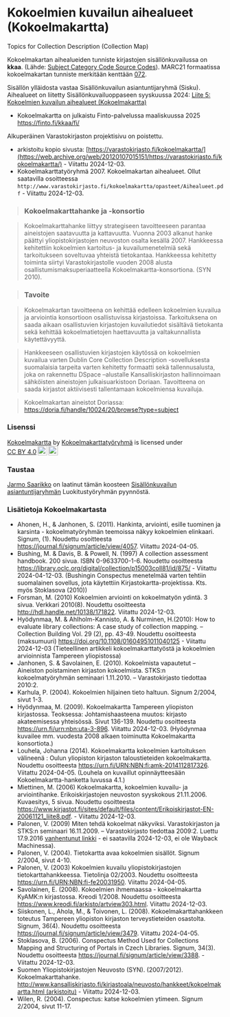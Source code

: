 # Kokoelmien kuvailun aihealueet (Kokoelmakartta)
Topics for Collection Description (Collection Map)

Kokoelmakartan aihealueiden tunniste kirjastojen sisällönkuvailussa on **kkaa**. (Lähde: [Subject Category Code Source Codes](https://www.loc.gov/standards/sourcelist/subject-category.html)).  MARC21 formaatissa kokoelmakartan tunniste merkitään kenttään [072](https://marc21.kansalliskirjasto.fi/bib/05X-08X.htm#072).

Sisällön ylläidosta vastaa Sisällönkuvailun asiantuntijaryhmä (Sisku). Aihealueet on liitetty Sisällönkuvailuoppaseen syyskuussa 2024: [Liite 5: Kokoelmien kuvailun aihealueet (Kokoelmakartta)](https://wiki.helsinki.fi/xwiki/bin/view/rdasovellusohje/RDA-kuvailu%20MARC%2021%20-formaatilla/Sis%C3%A4ll%C3%B6nkuvailuopas/Liite%206/)
- Kokoelmakartta on julkaistu Finto-palvelussa maaliskuussa 2025 https://finto.fi/kkaa/fi/

Alkuperäinen Varastokirjaston projektisivu on poistettu. 
- arkistoitu kopio sivusta: [https://varastokirjasto.fi/kokoelmakartta/](https://web.archive.org/web/20120107015151/https://varastokirjasto.fi/kokoelmakartta/) - Viitattu 2024-12-03.
- Kokoelmakarttatyöryhmä 2007. Kokoelmakartan aihealueet.  Ollut saatavilla osoitteessa `http://www.varastokirjasto.fi/kokoelmakartta/opasteet/Aihealueet.pdf` - Viitattu 2024-12-03.

> ### Kokoelmakarttahanke ja -konsortio

> Kokoelmakarttahanke liittyy strategiseen tavoitteeseen parantaa aineistojen saatavuutta ja kattavuutta. Vuonna 2003 alkanut hanke päättyi yliopistokirjastojen neuvoston osalta kesällä 2007. Hankkeessa kehitettiin kokoelmien kartoitus- ja kuvailumenetelmiä sekä tarkoitukseen soveltuvaa yhteistä tietokantaa.  Hankkeessa kehitetty toiminta siirtyi Varastokirjastolle vuoden 2008 alusta osallistumismaksuperiaatteella Kokoelmakartta-konsortiona. (SYN 2010). 

> ### Tavoite

> Kokoelmakartan tavoitteena on kehittää edelleen kokoelmien kuvailua ja arviointia konsortioon osallistuvissa kirjastoissa. Tarkoituksena on saada aikaan osallistuvien kirjastojen kuvailutiedot sisältävä tietokanta sekä kehittää kokoelmatietojen haettavuutta ja valtakunnallista käytettävyyttä.

> Hankkeeseen osallistuvien kirjastojen käytössä on kokoelmien kuvailua varten Dublin Core Collection Description -sovelluksesta suomalaisia tarpeita varten kehitetty formaatti sekä tallennusalusta, joka on rakennettu DSpace –alustalle Kansalliskirjaston hallinnoimaan sähköisten aineistojen julkaisuarkistoon Doriaan. Tavoitteena on saada kirjastot aktiivisesti tallentamaan kokoelmiensa kuvailuja.

> Kokoelmakartan aineistot Doriassa: https://doria.fi/handle/10024/20/browse?type=subject

### Lisenssi
<p xmlns:cc="http://creativecommons.org/ns#" xmlns:dct="http://purl.org/dc/terms/"><a property="dct:title" rel="cc:attributionURL" href="https://wiki.helsinki.fi/xwiki/bin/view/rdasovellusohje/RDA-kuvailu%20MARC%2021%20-formaatilla/Sis%C3%A4ll%C3%B6nkuvailuopas/Liite%206/">Kokoelmakartta</a> by <a rel="cc:attributionURL dct:creator" property="cc:attributionName" href="https://web.archive.org/web/20070918190140/http://www.kansalliskirjasto.fi/kirjastoala/neuvosto/hankkeet/kokoelmakartta.html">Kokoelmakarttatyöryhmä</a> is licensed under <a href="https://creativecommons.org/licenses/by/4.0/?ref=chooser-v1" target="_blank" rel="license noopener noreferrer" style="display:inline-block;">CC BY 4.0<img style="height:22px!important;margin-left:3px;vertical-align:text-bottom;" src="https://mirrors.creativecommons.org/presskit/icons/cc.svg?ref=chooser-v1" alt=""><img style="height:22px!important;margin-left:3px;vertical-align:text-bottom;" src="https://mirrors.creativecommons.org/presskit/icons/by.svg?ref=chooser-v1" alt=""></a></p>

### Taustaa
[Jarmo Saarikko](https://orcid.org/0000-0002-6801-6151) on laatinut tämän koosteen [Sisällönkuvailun asiantuntijaryhmän](https://www.kiwi.fi/pages/viewpage.action?pageId=59937473) Luokitustyöryhmän pyynnöstä.

### Lisätietoja Kokoelmakartasta
- Ahonen, H., & Janhonen, S. (2011). Hankinta, arviointi, esille tuominen ja karsinta - kokoelmatyöryhmän teemoissa näkyy kokoelmien elinkaari. Signum, (1). Noudettu osoitteesta https://journal.fi/signum/article/view/4057. Viitattu 2024-04-05.
- Bushing, M. & Davis, B. & Powell, N.  (1997) A collection assessment handbook. 200 sivua. ISBN 0-9633700-1-6.  Noudettu osoitteesta https://library.oclc.org/digital/collection/p15003coll81/id/875/ - Viitattu 2024-04-12-03. (Bushingin Conspectus menetelmää varten tehtiin suomalainen sovellus, jota käytettiin Kirjastokartta-projektissa. Kts. myös Stoklasova (2010))
- Forsman, M. (2010) Kokoelmien arviointi on kokoelmatyön ydintä. 3 sivua. Verkkari 2010(8). Noudettu osoitteesta http://hdl.handle.net/10138/171822. Viitattu 2024-12-03.
- Hyödynmaa, M. & Ahlholm-Kannisto, A. & Nurminen, H.(2010): How to evaluate library collections: A case study of collection mapping. – Collection Building Vol. 29 (2), pp. 43-49. Noudettu osoitteesta (maksumuuri) https://doi.org/10.1108/01604951011040125  - Viitattu 2024-12-03 (Tieteellinen artikkeli kokoelmakarttatyöstä ja kokoelmien arvioinnista Tampereen yliopistossa)
- Janhonen, S. & Savolainen, E. (2010). Kokoelmista vapautetut – Aineiston poistaminen kirjaston kokoelmista.
STKS:n kokoelmatyöryhmän seminaari 1.11.2010. – Varastokirjasto tiedottaa 2010:2. 
- Karhula, P. (2004). Kokoelmien hiljainen tieto haltuun. Signum 2/2004, sivut 1-3.
- Hyödynmaa, M. (2009). Kokoelmakartta Tampereen yliopiston kirjastossa. Teoksessa: Johtamishaasteena muutos: kirjasto akateemisessa yhteisössä. Sivut 136-139. Noudettu osoitteesta https://urn.fi/urn:nbn:uta-3-896. Viitattu 2024-12-03. (Hyödynmaa kuvailee mm. vuodesta 2008 alkaen toiminutta Kokoelmakartta konsortiota.)
- Louhela, Johanna (2014). Kokoelmakartta kokoelmien kartoituksen välineenä : Oulun yliopiston kirjaston taloustieteiden kokoelmakartta. Noudettu osoitteesta https://urn.fi/URN:NBN:fi:amk-2014112817326. Viitattu 2024-04-05.  (Louhela on kuvaillut opinnäytteesään Kokoelmakartta-hanketta luvussa 4.1.)
- Miettinen, M. (2006) Kokoelmakartta, kokoelmien kuvailu- ja arviointihanke. Erikoiskirjastojen neuvoston syyskokous 21.11.2006. Kuvaesitys, 5 sivua. Noudettu osoitteesta https://www.kirjastot.fi/sites/default/files/content/Erikoiskirjastot-EN-20061121_liite8.pdf. - Viitattu 2024-12-03.
- Palonen, V. (2009) Miten tehdä kokoelmat näkyviksi. Varastokirjaston ja STKS:n seminaari 16.11.2009. – Varastokirjasto tiedottaa 2009:2. Luettu 17.9.2016 [vanhentunut linkki](http://www.varastokirjasto.fi/kokoelmakartta/julkaisut/artikkelit/Vuokko_Palonen_kkseminaari.pdf) - ei saatavilla 2024-12-03, ei ole Wayback Machinessa).
- Palonen, V. (2004). Tietokartta avaa kokoelmien sisällöt. Signum 2/2004, sivut 4-10.
- Palonen, V. (2003) Kokoelmien kuvailu yliopistokirjastojen tietokarttahankkeessa. Tietolinja 02/2003. Noudettu osoitteesta https://urn.fi/URN:NBN:fi-fe20031950. Viitattu 2024-04-05.
- Savolainen, E. (2008). Kokoelmien ihmemaassa - kokoelmakartta KyAMK:n kirjastossa. Kreodi 1/2008. Noudettu osoitteesta https://www.kreodi.fi/arkisto/artview303.html. Viitattu 2024-12-03.
- Siiskonen, L., Ahola, M., & Toivonen, L. (2008). Kokoelmakarttahankkeen toteutus Tampereen yliopiston kirjaston terveystieteiden osastolta. Signum, 36(4). Noudettu osoitteesta https://journal.fi/signum/article/view/3479. Viitattu 2024-04-05.
- Stoklasova, B. (2006). Conspectus Method Used for Collections Mapping and Structuring of Portals in Czech Libraries. Signum, 34(3). Noudettu osoitteesta https://journal.fi/signum/article/view/3388. - Viitattu 2024-12-03.
- Suomen Yliopistokirjastojen Neuvosto (SYN). (2007/2012). Kokoelmakarttahanke.  [http://www.kansalliskirjasto.fi/kirjastoala/neuvosto/hankkeet/kokoelmakartta.html (arkistoitu)](https://web.archive.org/web/20070918190140/http://www.kansalliskirjasto.fi/kirjastoala/neuvosto/hankkeet/kokoelmakartta.html)  - Viitattu 2024-12-03.
- Wilen, R. (2004). Conspectus: katse kokoelmien ytimeen. Signum 2/2004, sivut 11-17. 
